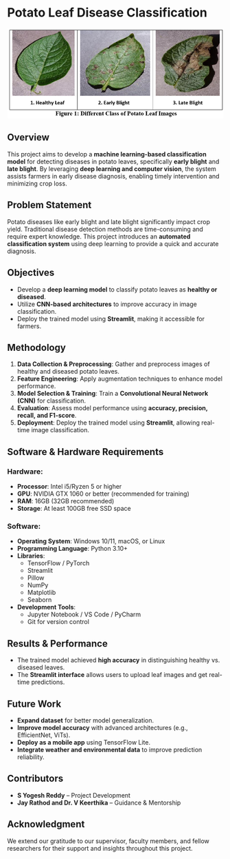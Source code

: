 # Potato Leaf Disease Classification

![Potato Leaf Disease Example](https://github.com/Yogeshreddy07/Potato-Leaf-Disease-Detection-MiniProject/blob/main/dataset/image.jpg)

## Overview
This project aims to develop a **machine learning-based classification model** for detecting diseases in potato leaves, specifically **early blight** and **late blight**. By leveraging **deep learning and computer vision**, the system assists farmers in early disease diagnosis, enabling timely intervention and minimizing crop loss.

## Problem Statement
Potato diseases like early blight and late blight significantly impact crop yield. Traditional disease detection methods are time-consuming and require expert knowledge. This project introduces an **automated classification system** using deep learning to provide a quick and accurate diagnosis.

## Objectives
- Develop a **deep learning model** to classify potato leaves as **healthy or diseased**.
- Utilize **CNN-based architectures** to improve accuracy in image classification.
- Deploy the trained model using **Streamlit**, making it accessible for farmers.

## Methodology
1. **Data Collection & Preprocessing**: Gather and preprocess images of healthy and diseased potato leaves.
2. **Feature Engineering**: Apply augmentation techniques to enhance model performance.
3. **Model Selection & Training**: Train a **Convolutional Neural Network (CNN)** for classification.
4. **Evaluation**: Assess model performance using **accuracy, precision, recall, and F1-score**.
5. **Deployment**: Deploy the trained model using **Streamlit**, allowing real-time image classification.

## Software & Hardware Requirements
### Hardware:
- **Processor**: Intel i5/Ryzen 5 or higher
- **GPU**: NVIDIA GTX 1060 or better (recommended for training)
- **RAM**: 16GB (32GB recommended)
- **Storage**: At least 100GB free SSD space

### Software:
- **Operating System**: Windows 10/11, macOS, or Linux
- **Programming Language**: Python 3.10+
- **Libraries**:
  - TensorFlow / PyTorch
  - Streamlit
  - Pillow
  - NumPy
  - Matplotlib
  - Seaborn
- **Development Tools**:
  - Jupyter Notebook / VS Code / PyCharm
  - Git for version control

## Results & Performance
- The trained model achieved **high accuracy** in distinguishing healthy vs. diseased leaves.
- The **Streamlit interface** allows users to upload leaf images and get real-time predictions.
  

## Future Work
- **Expand dataset** for better model generalization.
- **Improve model accuracy** with advanced architectures (e.g., EfficientNet, ViTs).
- **Deploy as a mobile app** using TensorFlow Lite.
- **Integrate weather and environmental data** to improve prediction reliability.

## Contributors
- **S Yogesh Reddy** – Project Development
- **Jay Rathod and Dr. V Keerthika** – Guidance & Mentorship

## Acknowledgment
We extend our gratitude to our supervisor, faculty members, and fellow researchers for their support and insights throughout this project.
